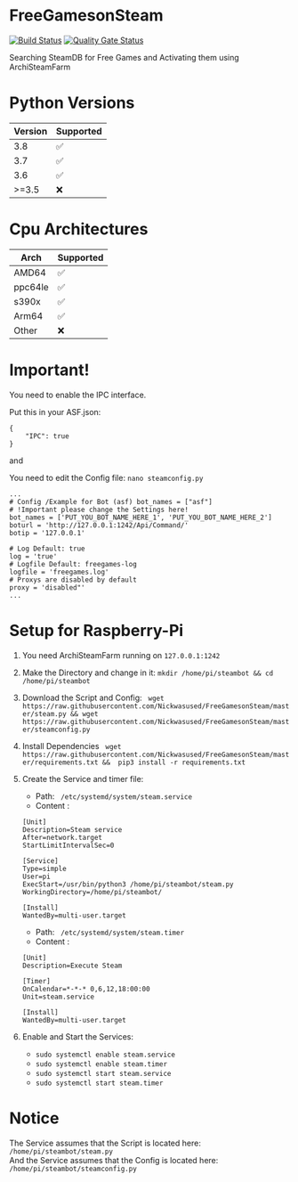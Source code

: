 # FreeGamesonSteam <br>
[![Build Status](https://travis-ci.org/Nickwasused/FreeGamesonSteam.svg?branch=master)](https://travis-ci.org/Nickwasused/FreeGamesonSteam) 
[![Quality Gate Status](https://sonarcloud.io/api/project_badges/measure?project=Nickwasused_FreeGamesonSteam&metric=alert_status)](https://sonarcloud.io/dashboard?id=Nickwasused_FreeGamesonSteam) 

Searching SteamDB for Free Games and Activating them using  ArchiSteamFarm 

# Python Versions

| Version | Supported          |
| ------- | ------------------ |
|   3.8   | :white_check_mark: |
|   3.7   | :white_check_mark: |
|   3.6   | :white_check_mark: |
| >=3.5   | :x:                |

# Cpu Architectures

|   Arch  | Supported          |
| ------- | ------------------ |
|  AMD64  | :white_check_mark: |
| ppc64le | :white_check_mark: |
|  s390x  | :white_check_mark: |
|  Arm64  | :white_check_mark: |
|  Other  | :x:                |

# Important!
You need to enable the IPC interface.

Put this in your ASF.json:
```
{
	"IPC": true
}
```

and

You need to edit the Config file: ``` nano steamconfig.py ```
```
...
# Config /Example for Bot (asf) bot_names = ["asf"]
# !Important please change the Settings here!
bot_names = ['PUT_YOU_BOT_NAME_HERE_1', 'PUT_YOU_BOT_NAME_HERE_2']
boturl = 'http://127.0.0.1:1242/Api/Command/'
botip = '127.0.0.1'

# Log Default: true
log = 'true'
# Logfile Default: freegames-log
logfile = 'freegames.log'
# Proxys are disabled by default
proxy = 'disabled"'
...
```

# Setup for Raspberry-Pi

1. You need ArchiSteamFarm running on ``` 127.0.0.1:1242 ```
2. Make the Directory and change in it: ``` mkdir /home/pi/steambot && cd /home/pi/steambot ```
3. Download the Script and Config: ``` wget https://raw.githubusercontent.com/Nickwasused/FreeGamesonSteam/master/steam.py && wget https://raw.githubusercontent.com/Nickwasused/FreeGamesonSteam/master/steamconfig.py```
4. Install Dependencies ```  wget https://raw.githubusercontent.com/Nickwasused/FreeGamesonSteam/master/requirements.txt &&  pip3 install -r requirements.txt ```
5. Create the Service and timer file:
	- Path: ``` /etc/systemd/system/steam.service```
	- Content : 
	```
	[Unit]
	Description=Steam service
	After=network.target
	StartLimitIntervalSec=0

	[Service]
	Type=simple
	User=pi
	ExecStart=/usr/bin/python3 /home/pi/steambot/steam.py
	WorkingDirectory=/home/pi/steambot/

	[Install]
	WantedBy=multi-user.target
	```
				
	- Path: ``` /etc/systemd/system/steam.timer```
	- Content : 
	```
	[Unit]
	Description=Execute Steam

	[Timer]
	OnCalendar=*-*-* 0,6,12,18:00:00
	Unit=steam.service

	[Install]
	WantedBy=multi-user.target
	```
	
6. Enable and Start the Services:
	- ``` sudo systemctl enable steam.service ```
	- ``` sudo systemctl enable steam.timer ```
	- ``` sudo systemctl start steam.service ```
	- ``` sudo systemctl start steam.timer ```

# Notice

The Service assumes that the Script is located here: ``` /home/pi/steambot/steam.py ``` <br>
And the Service assumes that the Config is located here: ``` /home/pi/steambot/steamconfig.py ```
